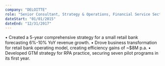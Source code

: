 ```yaml
---
company: "DELOITTE"
role: "Senior Consultant, Strategy & Operations, Financial Service Sector"
dateStart: "01/01/2015"
dateEnd: "12/31/2017"
---
```


• Created a 5-year comprehensive strategy for a small retail bank forecasting 6%-10% YoY revenue growth.
• Drove business transformation for retail bank operating model, creating efficiency gains of ~$8M p.a.
• Developed GTM strategy for RPA practice, securing seven pilot programs in its first year.
